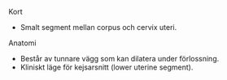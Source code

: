 Kort
- Smalt segment mellan corpus och cervix uteri.

Anatomi
- Består av tunnare vägg som kan dilatera under förlossning.
- Kliniskt läge för kejsarsnitt (lower uterine segment).
